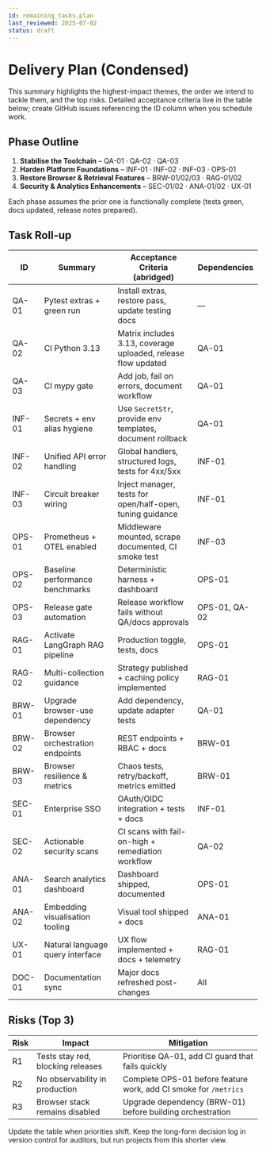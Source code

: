```yaml
---
id: remaining_tasks.plan
last_reviewed: 2025-07-02
status: draft
---
```


# Delivery Plan (Condensed)

This summary highlights the highest-impact themes, the order we intend to tackle them, and the top
risks. Detailed acceptance criteria live in the table below; create GitHub issues referencing the
ID column when you schedule work.

## Phase Outline

1. **Stabilise the Toolchain** – QA-01 · QA-02 · QA-03
2. **Harden Platform Foundations** – INF-01 · INF-02 · INF-03 · OPS-01
3. **Restore Browser & Retrieval Features** – BRW-01/02/03 · RAG-01/02
4. **Security & Analytics Enhancements** – SEC-01/02 · ANA-01/02 · UX-01

Each phase assumes the prior one is functionally complete (tests green, docs updated, release notes
prepared).

## Task Roll-up

| ID    | Summary                               | Acceptance Criteria (abridged)                                   | Dependencies |
| ----- | ------------------------------------- | --------------------------------------------------------------- | ------------ |
| QA-01 | Pytest extras + green run             | Install extras, restore pass, update testing docs               | —            |
| QA-02 | CI Python 3.13                        | Matrix includes 3.13, coverage uploaded, release flow updated   | QA-01        |
| QA-03 | CI mypy gate                          | Add job, fail on errors, document workflow                      | QA-01        |
| INF-01| Secrets + env alias hygiene           | Use `SecretStr`, provide env templates, document rollback       | QA-01        |
| INF-02| Unified API error handling            | Global handlers, structured logs, tests for 4xx/5xx             | INF-01       |
| INF-03| Circuit breaker wiring                | Inject manager, tests for open/half-open, tuning guidance       | INF-01       |
| OPS-01| Prometheus + OTEL enabled             | Middleware mounted, scrape documented, CI smoke test            | INF-03       |
| OPS-02| Baseline performance benchmarks       | Deterministic harness + dashboard                               | OPS-01       |
| OPS-03| Release gate automation               | Release workflow fails without QA/docs approvals                | OPS-01, QA-02|
| RAG-01| Activate LangGraph RAG pipeline       | Production toggle, tests, docs                                  | OPS-01       |
| RAG-02| Multi-collection guidance             | Strategy published + caching policy implemented                 | RAG-01       |
| BRW-01| Upgrade browser-use dependency        | Add dependency, update adapter tests                            | QA-01        |
| BRW-02| Browser orchestration endpoints       | REST endpoints + RBAC + docs                                    | BRW-01       |
| BRW-03| Browser resilience & metrics          | Chaos tests, retry/backoff, metrics emitted                     | BRW-01       |
| SEC-01| Enterprise SSO                        | OAuth/OIDC integration + tests + docs                           | INF-01       |
| SEC-02| Actionable security scans             | CI scans with fail-on-high + remediation workflow               | QA-02        |
| ANA-01| Search analytics dashboard            | Dashboard shipped, documented                                   | OPS-01       |
| ANA-02| Embedding visualisation tooling       | Visual tool shipped + docs                                      | ANA-01       |
| UX-01 | Natural language query interface      | UX flow implemented + docs + telemetry                          | RAG-01       |
| DOC-01| Documentation sync                    | Major docs refreshed post-changes                               | All          |

## Risks (Top 3)

| Risk | Impact | Mitigation                                           |
| ---- | ------ | ----------------------------------------------------- |
| R1   | Tests stay red, blocking releases      | Prioritise QA-01, add CI guard that fails quickly               |
| R2   | No observability in production         | Complete OPS-01 before feature work, add CI smoke for `/metrics`|
| R3   | Browser stack remains disabled         | Upgrade dependency (BRW-01) before building orchestration       |

Update the table when priorities shift. Keep the long-form decision log in version control for
auditors, but run projects from this shorter view.
